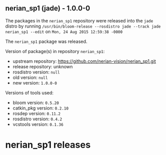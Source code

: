 ## nerian_sp1 (jade) - 1.0.0-0

The packages in the `nerian_sp1` repository were released into the `jade` distro by running `/usr/bin/bloom-release --rosdistro jade --track jade nerian_sp1 --edit` on `Mon, 24 Aug 2015 12:59:38 -0000`

The `nerian_sp1` package was released.

Version of package(s) in repository `nerian_sp1`:
- upstream repository: https://github.com/nerian-vision/nerian_sp1.git
- release repository: unknown
- rosdistro version: `null`
- old version: `null`
- new version: `1.0.0-0`

Versions of tools used:
- bloom version: `0.5.20`
- catkin_pkg version: `0.2.10`
- rosdep version: `0.11.2`
- rosdistro version: `0.4.2`
- vcstools version: `0.1.36`


nerian_sp1 releases
===================